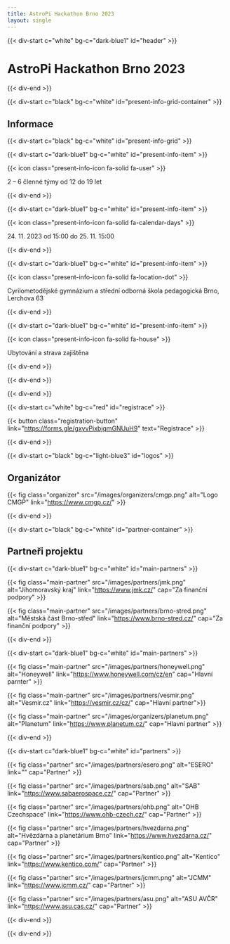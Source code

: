 ```yaml
---
title: AstroPi Hackathon Brno 2023
layout: single
---
```


{{< div-start c="white" bg-c="dark-blue1" id="header" >}}

# AstroPi Hackathon Brno 2023

{{< div-end >}}

{{< div-start c="black" bg-c="white" id="present-info-grid-container" >}}

## Informace

{{< div-start c="black" bg-c="white" id="present-info-grid" >}}

{{< div-start c="dark-blue1" bg-c="white" id="present-info-item" >}}

{{< icon class="present-info-icon fa-solid fa-user" >}}

2 – 6 členné týmy od 12 do 19 let

{{< div-end >}}

{{< div-start c="dark-blue1" bg-c="white" id="present-info-item" >}}

{{< icon class="present-info-icon fa-solid fa-calendar-days" >}}

24\. 11\. 2023 od 15:00 do 25. 11. 15:00

{{< div-end >}}

{{< div-start c="dark-blue1" bg-c="white" id="present-info-item" >}}

{{< icon class="present-info-icon fa-solid fa-location-dot" >}}

Cyrilometodějské gymnázium a střední odborná škola pedagogická Brno, Lerchova 63

{{< div-end >}}

{{< div-start c="dark-blue1" bg-c="white" id="present-info-item" >}}

{{< icon class="present-info-icon fa-solid fa-house" >}}

Ubytování a strava zajištěna

{{< div-end >}}

{{< div-end >}}

{{< div-end >}}

{{< div-start c="white" bg-c="red" id="registrace" >}}

{{< button class="registration-button" link="https://forms.gle/gxyvPixbjqmGNUuH9" text="Registrace" >}}

{{< div-end >}}

{{< div-start c="black" bg-c="light-blue3" id="logos" >}}

## Organizátor

{{< fig class="organizer" src="/images/organizers/cmgp.png" alt="Logo CMGP" link="https://www.cmgp.cz/" >}}

{{< div-end >}}

{{< div-start c="black" bg-c="white" id="partner-container" >}}

## Partneři projektu

{{< div-start c="dark-blue1" bg-c="white" id="main-partners" >}}

{{< fig class="main-partner" src="/images/partners/jmk.png" alt="Jihomoravský kraj" link="https://www.jmk.cz/" cap="Za finanční podpory" >}}

{{< fig class="main-partner" src="/images/partners/brno-stred.png" alt="Městská část Brno-střed" link="https://www.brno-stred.cz/" cap="Za finanční podpory" >}}

{{< div-end >}}

{{< div-start c="dark-blue1" bg-c="white" id="main-partners" >}}

{{< fig class="main-partner" src="/images/partners/honeywell.png" alt="Honeywell" link="https://www.honeywell.com/cz/en" cap="Hlavní parnter" >}}

{{< fig class="main-partner" src="/images/partners/vesmir.png" alt="Vesmir.cz" link="https://vesmir.cz/cz/" cap="Hlavní partner">}}

{{< fig class="main-partner" src="/images/organizers/planetum.png" alt="Planetum" link="https://www.planetum.cz/" cap="Hlavní partner" >}}

{{< div-end >}}

{{< div-start c="dark-blue1" bg-c="white" id="partners" >}}

{{< fig class="partner" src="/images/partners/esero.png" alt="ESERO" link="" cap="Partner" >}}

{{< fig class="partner" src="/images/partners/sab.png" alt="SAB" link="https://www.sabaerospace.cz/" cap="Partner" >}}

{{< fig class="partner" src="/images/partners/ohb.png" alt="OHB Czechspace" link="https://www.ohb-czech.cz/" cap="Partner" >}}

{{< fig class="partner" src="/images/partners/hvezdarna.png" alt="Hvězdárna a planetárium Brno" link="https://www.hvezdarna.cz/" cap="Partner" >}}

{{< fig class="partner" src="/images/partners/kentico.png" alt="Kentico" link="https://www.kentico.com/" cap="Partner" >}}

{{< fig class="partner" src="/images/partners/jcmm.png" alt="JCMM" link="https://www.jcmm.cz/" cap="Partner" >}}

{{< fig class="partner" src="/images/partners/asu.png" alt="ASU AVČR" link="https://www.asu.cas.cz/" cap="Partner" >}}

{{< div-end >}}

{{< div-end >}}